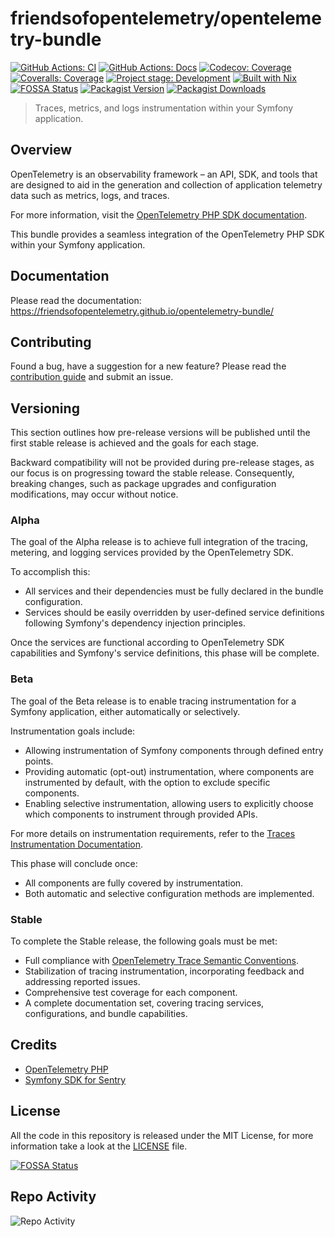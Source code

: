 # friendsofopentelemetry/opentelemetry-bundle

[![GitHub Actions: CI][github-actions-ci-badge]][github-actions-ci-page]
[![GitHub Actions: Docs][github-actions-docs-badge]][github-actions-docs-page]
[![Codecov: Coverage][codecov-badge]][codecov-page]
[![Coveralls: Coverage][coveralls-badge]][coveralls-page]
[![Project stage: Development][project-stage-badge]][project-stage-page]
[![Built with Nix][build-with-nix-badge]][build-with-nix-page]
[![FOSSA Status][fossa-status-badge]][fossa-status-page]
[![Packagist Version][packagist-version-badge]][packagist-page]
[![Packagist Downloads][packagist-downloads-badge]][packagist-page]

> Traces, metrics, and logs instrumentation within your Symfony application.

## Overview

OpenTelemetry is an observability framework – an API, SDK, and tools that are designed to aid in the generation and collection of application telemetry data such as metrics, logs, and traces.

For more information, visit the [OpenTelemetry PHP SDK documentation](https://opentelemetry.io/docs/languages/php/).

This bundle provides a seamless integration of the OpenTelemetry PHP SDK within your Symfony application.

## Documentation

Please read the documentation: <https://friendsofopentelemetry.github.io/opentelemetry-bundle/>

## Contributing

Found a bug, have a suggestion for a new feature? Please read the [contribution guide](CONTRIBUTING.md) and submit an issue.

## Versioning

This section outlines how pre-release versions will be published until the first stable release is achieved and the goals for each stage.

Backward compatibility will not be provided during pre-release stages, as our focus is on progressing toward the stable release. Consequently, breaking changes, such as package upgrades and configuration modifications, may occur without notice.

### Alpha

The goal of the Alpha release is to achieve full integration of the tracing, metering, and logging services provided by the OpenTelemetry SDK.

To accomplish this:

- All services and their dependencies must be fully declared in the bundle configuration.
- Services should be easily overridden by user-defined service definitions following Symfony's dependency injection principles.

Once the services are functional according to OpenTelemetry SDK capabilities and Symfony's service definitions, this phase will be complete.

### Beta

The goal of the Beta release is to enable tracing instrumentation for a Symfony application, either automatically or selectively.

Instrumentation goals include:

- Allowing instrumentation of Symfony components through defined entry points.
- Providing automatic (opt-out) instrumentation, where components are instrumented by default, with the option to exclude specific components.
- Enabling selective instrumentation, allowing users to explicitly choose which components to instrument through provided APIs.

For more details on instrumentation requirements, refer to the [Traces Instrumentation Documentation](https://friendsofopentelemetry.github.io/opentelemetry-bundle/instrumentation/traces.html#components).

This phase will conclude once:

- All components are fully covered by instrumentation.
- Both automatic and selective configuration methods are implemented.

### Stable

To complete the Stable release, the following goals must be met:

- Full compliance with [OpenTelemetry Trace Semantic Conventions](https://opentelemetry.io/docs/specs/semconv/general/trace/).
- Stabilization of tracing instrumentation, incorporating feedback and addressing reported issues.
- Comprehensive test coverage for each component.
- A complete documentation set, covering tracing services, configurations, and bundle capabilities.

## Credits

- [OpenTelemetry PHP](https://opentelemetry.io/docs/languages/php/)
- [Symfony SDK for Sentry](https://github.com/getsentry/sentry-symfony/)

## License

All the code in this repository is released under the MIT License, for more information take a look at the [LICENSE](LICENSE) file.

[![FOSSA Status][fossa-status-badge-large]][fossa-status-page]

## Repo Activity

![Repo Activity][repobeats-image]

[github-actions-ci-badge]: https://github.com/FriendsOfOpenTelemetry/opentelemetry-bundle/actions/workflows/ci.yml/badge.svg
[github-actions-ci-page]: https://github.com/FriendsOfOpenTelemetry/opentelemetry-bundle/actions/workflows/ci.yml
[github-actions-docs-badge]: https://github.com/FriendsOfOpenTelemetry/opentelemetry-bundle/actions/workflows/docs.yml/badge.svg
[github-actions-docs-page]: https://github.com/FriendsOfOpenTelemetry/opentelemetry-bundle/actions/workflows/docs.yml
[codecov-badge]: https://codecov.io/gh/FriendsOfOpenTelemetry/opentelemetry-bundle/graph/badge.svg?token=XkThYaxqli
[codecov-page]: https://codecov.io/gh/FriendsOfOpenTelemetry/opentelemetry-bundle
[coveralls-badge]: https://img.shields.io/coverallsCoverage/github/FriendsOfOpenTelemetry/opentelemetry-bundle?logo=coveralls&label=coveralls
[coveralls-page]: https://coveralls.io/github/FriendsOfOpenTelemetry/opentelemetry-bundle
[build-with-nix-badge]: https://img.shields.io/badge/Built_With-Nix-5277C3.svg?logo=nixos
[build-with-nix-page]: https://builtwithnix.org/
[project-stage-badge]: https://img.shields.io/badge/Project_Stage-Development-yellowgreen.svg
[project-stage-page]: https://blog.pother.ca/project-stages/
[fossa-status-badge]: https://app.fossa.com/api/projects/custom%2B42279%2Fgithub.com%2FFriendsOfOpenTelemetry%2Fopentelemetry-bundle.svg?type=shield
[fossa-status-badge-large]: https://app.fossa.com/api/projects/custom%2B42279%2Fgithub.com%2FFriendsOfOpenTelemetry%2Fopentelemetry-bundle.svg?type=large
[fossa-status-page]: https://app.fossa.com/projects/custom%252B42279%252Fgithub.com%252FFriendsOfOpenTelemetry%252Fopentelemetry-bundle
[packagist-version-badge]: https://img.shields.io/packagist/v/friendsofopentelemetry/opentelemetry-bundle
[packagist-downloads-badge]: https://img.shields.io/packagist/dt/friendsofopentelemetry/opentelemetry-bundle
[packagist-page]: https://packagist.org/packages/friendsofopentelemetry/opentelemetry-bundle
[repobeats-image]: https://repobeats.axiom.co/api/embed/27664db040411ce770316b3bf7577564ded32e04.svg
